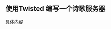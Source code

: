 ## 使用Twisted 编写一个诗歌服务器



[具体内容](https://github.com/likebeta/twisted-intro-cn/blob/gh-pages/zh/p04.md)




